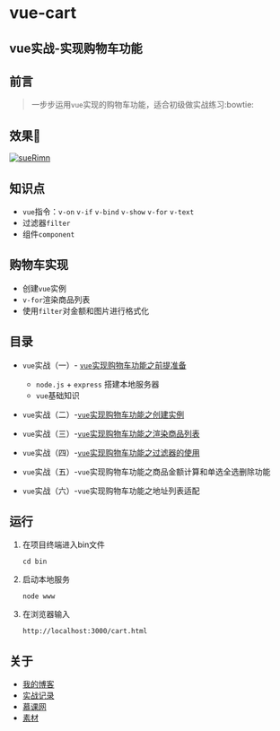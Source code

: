 # vue-cart
## vue实战-实现购物车功能
## 前言
> 一步步运用`vue`实现的购物车功能，适合初级做实战练习:bowtie:
## 效果:cherry_blossom:
[![sueRimn](https://img2018.cnblogs.com/blog/1450986/201901/1450986-20190130172220186-704918964.png "vue购物车")](https://www.cnblogs.com/suRimn/p/10338698.html)

## 知识点
  * `vue`指令：`v-on` `v-if` `v-bind` `v-show` `v-for` `v-text`
  * 过滤器`filter`
  * 组件`component`
## 购物车实现
  * 创建`vue`实例
  * `v-for`渲染商品列表
  * 使用`filter`对金额和图片进行格式化
## 目录
  *  `vue`实战（一）- [`vue`实现购物车功能之前提准备](https://www.cnblogs.com/suRimn/p/10338222.html)
      
      * `node.js` + `express` 搭建本地服务器
      * `vue`基础知识
  * `vue`实战（二）-[`vue`实现购物车功能之创建实例](https://www.cnblogs.com/suRimn/p/10338495.html)
  * `vue`实战（三）-[`vue`实现购物车功能之渲染商品列表](https://www.cnblogs.com/suRimn/p/10338698.html)
  * `vue`实战（四）-[`vue`实现购物车功能之过滤器的使用](https://www.cnblogs.com/suRimn/p/10340871.html)
  * `vue`实战（五）-`vue`实现购物车功能之商品金额计算和单选全选删除功能
  * `vue`实战（六）-`vue`实现购物车功能之地址列表适配
## 运行
1. 在项目终端进入bin文件

   ``` 
   cd bin 
   ```
2. 启动本地服务
    ```
    node www
    ```
3. 在浏览器输入
    ```
    http://localhost:3000/cart.html
    ```
## 关于
  * [我的博客](https://www.cnblogs.com/suRimn)
  * [实战记录](https://www.cnblogs.com/suRimn/category/1265719.html)
  * [慕课网](https://www.imooc.com/learn/796)
  * [素材](https://github.com/lt1231/vue2.0-shoppingCart)

